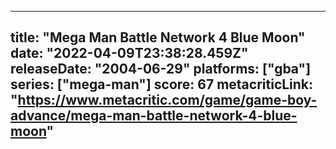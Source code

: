 
---
title: "Mega Man Battle Network 4 Blue Moon"
date: "2022-04-09T23:38:28.459Z"
releaseDate: "2004-06-29"
platforms: ["gba"]
series: ["mega-man"]
score: 67
metacriticLink: "https://www.metacritic.com/game/game-boy-advance/mega-man-battle-network-4-blue-moon"
---
